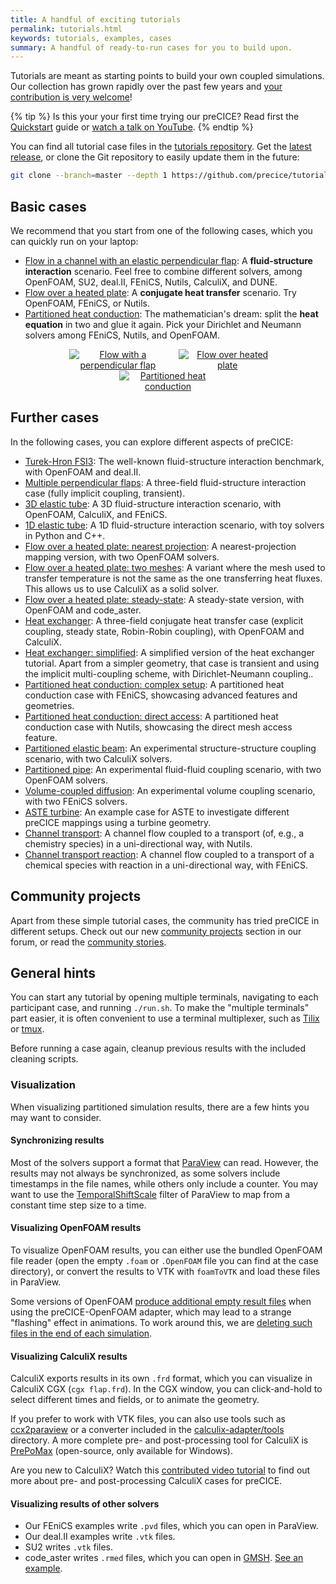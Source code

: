 ```yaml
---
title: A handful of exciting tutorials
permalink: tutorials.html
keywords: tutorials, examples, cases
summary: A handful of ready-to-run cases for you to build upon.
---
```


Tutorials are meant as starting points to build your own coupled simulations. Our collection has grown rapidly over the past few years and [your contribution is very welcome](community-contribute-to-precice.html)!

{% tip %}
Is this your your first time trying our preCICE? Read first the [Quickstart](quickstart.html) guide or [watch a talk on YouTube](https://www.youtube.com/c/preCICECoupling/).
{% endtip %}

You can find all tutorial case files in the [tutorials repository](https://github.com/precice/tutorials). Get the [latest release](https://github.com/precice/tutorials/releases/latest), or clone the Git repository to easily update them in the future:

```bash
git clone --branch=master --depth 1 https://github.com/precice/tutorials.git
```

## Basic cases

We recommend that you start from one of the following cases, which you can quickly run on your laptop:

- [Flow in a channel with an elastic perpendicular flap](tutorials-perpendicular-flap.html): A **fluid-structure interaction** scenario. Feel free to combine different solvers, among OpenFOAM, SU2, deal.II, FEniCS, Nutils, CalculiX, and DUNE.
- [Flow over a heated plate](tutorials-flow-over-heated-plate.html): A **conjugate heat transfer** scenario. Try OpenFOAM, FEniCS, or Nutils.
- [Partitioned heat conduction](tutorials-partitioned-heat-conduction.html): The mathematician's dream: split the **heat equation** in two and glue it again. Pick your Dirichlet and Neumann solvers among FEniCS, Nutils, and OpenFOAM.

<p style="text-align: center">
<a href="tutorials-perpendicular-flap.html" title="Tutorial: Perpendicular flap"><img src="images/tutorials-perpendicular-flap-physics.png" style="margin-left:3%; max-width:31%; max-height:100px;" alt="Flow with a perpendicular flap"></a>
<a href="tutorials-flow-over-heated-plate.html" title="Tutorial: Flow over heated plate"><img src="images/tutorials-flow-over-heated-plate-example.png" style="margin-left:3%; max-width:31%; max-height:100px;" alt="Flow over heated plate"></a>
<a href="tutorials-partitioned-heat-conduction.html" title="Tutorial: Partitioned heat conduction"><img src="images/tutorials-partitioned-heat-conduction-setup.png" style="max-width:31%; max-height:100px;" alt="Partitioned heat conduction"></a>
</p>

## Further cases

In the following cases, you can explore different aspects of preCICE:

- [Turek-Hron FSI3](tutorials-turek-hron-fsi3.html): The well-known fluid-structure interaction benchmark, with OpenFOAM and deal.II.
- [Multiple perpendicular flaps](tutorials-multiple-perpendicular-flaps.html): A three-field fluid-structure interaction case (fully implicit coupling, transient).
- [3D elastic tube](tutorials-elastic-tube-3d.html): A 3D fluid-structure interaction scenario, with OpenFOAM, CalculiX, and FEniCS.
- [1D elastic tube](tutorials-elastic-tube-1d.html): A 1D fluid-structure interaction scenario, with toy solvers in Python and C++.
- [Flow over a heated plate: nearest projection](tutorials-flow-over-heated-plate-nearest-projection.html): A nearest-projection mapping version, with two OpenFOAM solvers.
- [Flow over a heated plate: two meshes](tutorials-flow-over-heated-plate-two-meshes.html): A variant where the mesh used to transfer temperature is not the same as the one transferring heat fluxes. This allows us to use CalculiX as a solid solver.
- [Flow over a heated plate: steady-state](tutorials-flow-over-heated-plate-steady-state.html): A steady-state version, with OpenFOAM and code_aster.
- [Heat exchanger](tutorials-heat-exchanger.html): A three-field conjugate heat transfer case (explicit coupling, steady state, Robin-Robin coupling), with OpenFOAM and CalculiX.
- [Heat exchanger: simplified](tutorials-heat-exchanger-simplified.html): A simplified version of the heat exchanger tutorial. Apart from a simpler geometry, that case is transient and using the implicit multi-coupling scheme, with Dirichlet-Neumann coupling..
- [Partitioned heat conduction: complex setup](tutorials-partitioned-heat-conduction-complex.html): A partitioned heat conduction case with FEniCS, showcasing advanced features and geometries.
- [Partitioned heat conduction: direct access](tutorials-partitioned-heat-conduction-direct.html): A partitioned heat conduction case with Nutils, showcasing the direct mesh access feature.
- [Partitioned elastic beam](tutorials-partitioned-elastic-beam.html): An experimental structure-structure coupling scenario, with two CalculiX solvers.
- [Partitioned pipe](tutorials-partitioned-pipe.html): An experimental fluid-fluid coupling scenario, with two OpenFOAM solvers.
- [Volume-coupled diffusion](tutorials-volume-coupled-diffusion.html): An experimental volume coupling scenario, with two FEniCS solvers.
- [ASTE turbine](tutorials-aste-turbine.html): An example case for ASTE to investigate different preCICE mappings using a turbine geometry.
- [Channel transport](tutorials-channel-transport.html): A channel flow coupled to a transport (of, e.g., a chemistry species) in a uni-directional way, with Nutils.
- [Channel transport reaction](tutorials-channel-transport-reaction.html): A channel flow coupled to a transport of a chemical species with reaction in a uni-directional way, with FEniCS.

## Community projects

Apart from these simple tutorial cases, the community has tried preCICE in different setups. Check out our new [community projects](https://precice.discourse.group/c/community-projects/11) section in our forum, or read the [community stories](community-projects.html).

## General hints

You can start any tutorial by opening multiple terminals, navigating to each participant case, and running `./run.sh`. To make the "multiple terminals" part easier, it is often convenient to use a terminal multiplexer, such as [Tilix](https://gnunn1.github.io/tilix-web/) or [tmux](https://github.com/tmux/tmux/wiki).

Before running a case again, cleanup previous results with the included cleaning scripts.

### Visualization

When visualizing partitioned simulation results, there are a few hints you may want to consider.

#### Synchronizing results

Most of the solvers support a format that [ParaView](https://www.paraview.org/) can read. However, the results may not always be synchronized, as some solvers include timestamps in the file names, while others only include a counter. You may want to use the [TemporalShiftScale](https://kitware.github.io/paraview-docs/v5.9.0/python/paraview.simple.TemporalShiftScale.html) filter of ParaView to map from a constant time step size to a time.

#### Visualizing OpenFOAM results

To visualize OpenFOAM results, you can either use the bundled OpenFOAM file reader (open the empty `.foam` or `.OpenFOAM` file you can find at the case directory), or convert the results to VTK with `foamToVTK` and load these files in ParaView.

Some versions of OpenFOAM [produce additional empty result files](https://github.com/precice/openfoam-adapter/issues/26) when using the preCICE-OpenFOAM adapter, which may lead to a strange "flashing" effect in animations. To work around this, we are [deleting such files in the end of each simulation](https://github.com/precice/tutorials/blob/master/tools/openfoam-remove-empty-dirs.sh).

#### Visualizing CalculiX results

CalculiX exports results in its own `.frd` format, which you can visualize in CalculiX CGX (`cgx flap.frd`). In the CGX window, you can click-and-hold to select different times and fields, or to animate the geometry.

If you prefer to work with VTK files, you can also use tools such as [ccx2paraview](https://github.com/calculix/ccx2paraview) or a converter included in the [calculix-adapter/tools](https://github.com/precice/calculix-adapter/tree/master/tools) directory. A more complete pre- and post-processing tool for CalculiX is [PrePoMax](https://prepomax.fs.um.si/) (open-source, only available for Windows).

Are you new to CalculiX? Watch this [contributed video tutorial](https://www.youtube.com/playlist?list=PLWHQIdms-YHT8Ybt9psE8lJpaWRyy3fNf) to find out more about pre- and post-processing CalculiX cases for preCICE.

#### Visualizing results of other solvers

- Our FEniCS examples write `.pvd` files, which you can open in ParaView.
- Our deal.II examples write `.vtk` files.
- SU2 writes `.vtk` files.
- code_aster writes `.rmed` files, which you can open in [GMSH](https://gmsh.info/). [See an example](tutorials-flow-over-heated-plate-steady-state.html).
